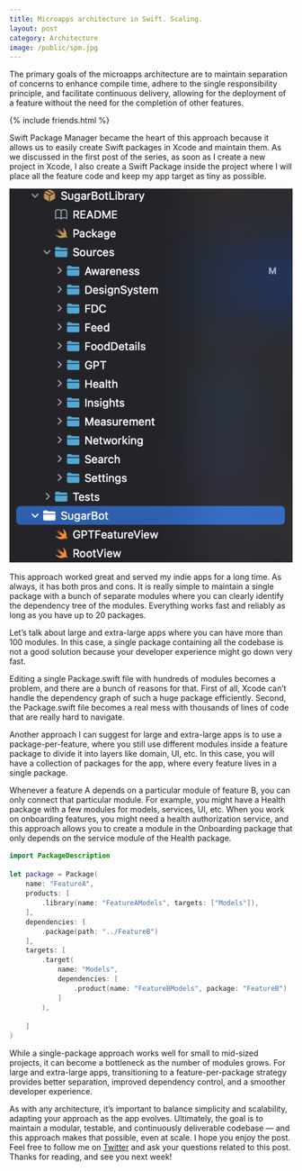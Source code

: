 ```yaml
---
title: Microapps architecture in Swift. Scaling.
layout: post
category: Architecture
image: /public/spm.jpg
---
```


The primary goals of the microapps architecture are to maintain separation of concerns to enhance compile time, adhere to the single responsibility principle, and facilitate continuous delivery, allowing for the deployment of a feature without the need for the completion of other features.

{% include friends.html %}

Swift Package Manager became the heart of this approach because it allows us to easily create Swift packages in Xcode and maintain them. As we discussed in the first post of the series, as soon as I create a new project in Xcode, I also create a Swift Package inside the project where I will place all the feature code and keep my app target as tiny as possible.

![microapps-package](/public/scale.png)

This approach worked great and served my indie apps for a long time. As always, it has both pros and cons. It is really simple to maintain a single package with a bunch of separate modules where you can clearly identify the dependency tree of the modules. Everything works fast and reliably as long as you have up to 20 packages.

Let’s talk about large and extra-large apps where you can have more than 100 modules. In this case, a single package containing all the codebase is not a good solution because your developer experience might go down very fast.

Editing a single Package.swift file with hundreds of modules becomes a problem, and there are a bunch of reasons for that. First of all, Xcode can’t handle the dependency graph of such a huge package efficiently. Second, the Package.swift file becomes a real mess with thousands of lines of code that are really hard to navigate.

Another approach I can suggest for large and extra-large apps is to use a package-per-feature, where you still use different modules inside a feature package to divide it into layers like domain, UI, etc. In this case, you will have a collection of packages for the app, where every feature lives in a single package.

Whenever a feature A depends on a particular module of feature B, you can only connect that particular module. For example, you might have a Health package with a few modules for models, services, UI, etc. When you work on onboarding features, you might need a health authorization service, and this approach allows you to create a module in the Onboarding package that only depends on the service module of the Health package.

```swift
import PackageDescription

let package = Package(
    name: "FeatureA",
    products: [
        .library(name: "FeatureAModels", targets: ["Models"]),
    ],
    dependencies: [
        .package(path: "../FeatureB")
    ],
    targets: [
        .target(
            name: "Models",
            dependencies: [
                .product(name: "FeatureBModels", package: "FeatureB")
            ]
        ),

    ]
)
```

While a single-package approach works well for small to mid-sized projects, it can become a bottleneck as the number of modules grows. For large and extra-large apps, transitioning to a feature-per-package strategy provides better separation, improved dependency control, and a smoother developer experience.

As with any architecture, it’s important to balance simplicity and scalability, adapting your approach as the app evolves. Ultimately, the goal is to maintain a modular, testable, and continuously deliverable codebase — and this approach makes that possible, even at scale. I hope you enjoy the post. Feel free to follow me on [Twitter](https://twitter.com/mecid) and ask your questions related to this post. Thanks for reading, and see you next week!
